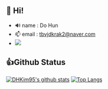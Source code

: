 ## 👋 Hi!

- 🔊 name : Do Hun
- 📫 email : tbvjdkrak2@naver.com
- <img src="https://img.shields.io/badge/Python-3766AB?style=flat-square&logo=Python&logoColor=white"/></a>


## 👍Github Status
[![DHKim95's github stats](https://github-readme-stats.vercel.app/api?username=DHKim95&hide_border=false&count_private=true&show_icons=false&hide=contribs,prs&theme=vue&line_height=30)](https://github-readme-stats.vercel.app/api?username=DHKim95&hide_border=false&count_private=true&show_icons=false&hide=contribs,prs&theme=vue&line_height=30)
[![Top Langs](https://github-readme-stats.vercel.app/api/top-langs/?username=DHKim95&layout=compact&hide_border=false&theme=vue&line_height=30)](https://github-readme-stats.vercel.app/api/top-langs/?username=DHKim95&layout=compact&hide_border=false&theme=vue&line_height=30)  

<!--
**DHKim95/DHKim95** is a ✨ _special_ ✨ repository because its `README.md` (this file) appears on your GitHub profile.

Here are some ideas to get you started:

- 🔭 I’m currently working on ...
- 🌱 I’m currently learning ...
- 👯 I’m looking to collaborate on ...
- 🤔 I’m looking for help with ...
- 💬 Ask me about ...
- 📫 How to reach me: ...
- 😄 Pronouns: ...
- ⚡ Fun fact: ...
-->
